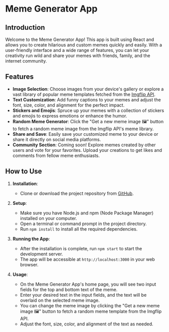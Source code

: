 # Meme Generator App

## Introduction

Welcome to the Meme Generator App! This app is built using React and allows you to create hilarious and custom memes quickly and easily. With a user-friendly interface and a wide range of features, you can let your creativity run wild and share your memes with friends, family, and the internet community.

## Features

- **Image Selection**: Choose images from your device's gallery or explore a vast library of popular meme templates fetched from the [Imgflip API](https://api.imgflip.com/).
- **Text Customization**: Add funny captions to your memes and adjust the font, size, color, and alignment for the perfect impact.
- **Stickers and Emojis**: Spruce up your memes with a collection of stickers and emojis to express emotions or enhance the humor.
- **Random Meme Generator**: Click the "Get a new meme image 🖼" button to fetch a random meme image from the Imgflip API's meme library.
- **Share and Save**: Easily save your customized meme to your device or share it directly on social media platforms.
- **Community Section**: Coming soon! Explore memes created by other users and vote for your favorites. Upload your creations to get likes and comments from fellow meme enthusiasts.

## How to Use

1. **Installation**:
   - Clone or download the project repository from [GitHub](https://github.com/kundu-baivab/ReactJS-meme-generator-).

2. **Setup**:
   - Make sure you have Node.js and npm (Node Package Manager) installed on your computer.
   - Open a terminal or command prompt in the project directory.
   - Run `npm install` to install all the required dependencies.

3. **Running the App**:
   - After the installation is complete, run `npm start` to start the development server.
   - The app will be accessible at `http://localhost:3000` in your web browser.

4. **Usage**:
   - On the Meme Generator App's home page, you will see two input fields for the top and bottom text of the meme.
   - Enter your desired text in the input fields, and the text will be overlaid on the selected meme image.
   - You can change the meme image by clicking the "Get a new meme image 🖼" button to fetch a random meme template from the Imgflip API.
   - Adjust the font, size, color, and alignment of the text as needed.
